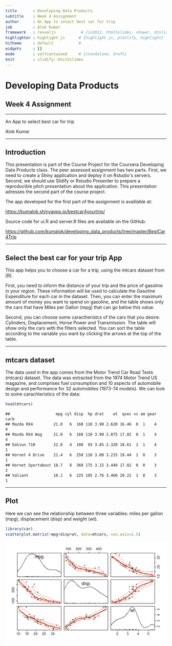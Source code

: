 ```yaml
---
title       : Developing Data Products
subtitle    : Week 4 Assignment
author      : An App to select best car for trip
job         : Alok Kumar
framework   : revealjs           # {io2012, html5slides, shower, dzslides, ...}
highlighter : highlight.js      # {highlight.js, prettify, highlight}
hitheme     : default           # 
widgets     : []
mode        : selfcontained     # {standalone, draft}
knit        : slidify::knit2slides
---
```


<style>
.reveal h1 {
    font-size: 2em;
    color: #fff7e6;
    text-align: left;
    padding-bottom: 10px;
    font-family: Impact, sans-serif;
}

.reveal h2 {
    font-size: 1.5em;
    color: #fff7e6;
    text-align: left;
    padding-bottom: 10px;
    font-family: Impact, sans-serif;
}

.reveal p {
    font-size: 0.75em;
    color: #fff7e6;
    text-align: left;
    padding-bottom: 10px;
    font-family: Verdana, sans-serif;
}


</style>


# Developing Data Products
## Week 4 Assignment
-------------------------------------

An App to select best car for trip


Alok Kumar

---

## Introduction

This presentation is part of the Course Project for the Coursera Developing Data Products class. The peer assessed assignment has two parts. First, we need to create a Shiny application and deploy it on Rstudio's servers. Second, we should use Slidify or Rstudio Presenter to prepare a reproducible pitch presentation about the application. This presentation adresses the second part of the course project.

The app developed for the first part of the assignment is avalilable at:

https://kumalok.shinyapps.io/bestcar4yourtrip/

Source code for ui.R and server.R files are available on the GitHub:

https://github.com/kumalok/developing_data_products/tree/master/BestCar4Trip


---

## Select the best car for your trip App

This app helps you to choose a car for a trip, using the mtcars dataset from [R].

First, you need to inform the distance of your trip and the price of gasoline in your region. These information will be used to calculate the Gasoline Expenditure for each car in the dataset. Then, you can enter the maximum amount of money you want to spend on gasoline, and the table shows only the cars that have Miles per Gallon (mpg) that can go below this value.

Second, you can choose some caractheristcs of the cars that you desire: Cylinders, Displacement, Horse Power and Transmission. The table will show only the cars with the filters selected. You can sort the table according to the variable you want by clicking the arrows at the top of the table.


---

## mtcars dataset

The data used in the app comes from the Motor Trend Car Road Tests (mtcars) dataset. The data was extracted from the 1974 Motor Trend US magazine, and comprises fuel consumption and 10 aspects of automobile design and performance for 32 automobiles (1973-74 models). We can look to some carachteristics of the data:


```r
head(mtcars)
```

```
##                    mpg cyl disp  hp drat    wt  qsec vs am gear carb
## Mazda RX4         21.0   6  160 110 3.90 2.620 16.46  0  1    4    4
## Mazda RX4 Wag     21.0   6  160 110 3.90 2.875 17.02  0  1    4    4
## Datsun 710        22.8   4  108  93 3.85 2.320 18.61  1  1    4    1
## Hornet 4 Drive    21.4   6  258 110 3.08 3.215 19.44  1  0    3    1
## Hornet Sportabout 18.7   8  360 175 3.15 3.440 17.02  0  0    3    2
## Valiant           18.1   6  225 105 2.76 3.460 20.22  1  0    3    1
```

--- 

## Plot 

Here we can see the relationship between three variables: miles per gallon (mpg), displacement (disp) and weight (wt).


```r
library(car)
scatterplot.matrix(~mpg+disp+wt, data=mtcars, cex.axis=1.5)
```

![plot of chunk unnamed-chunk-2](figure/unnamed-chunk-2-1.png)
